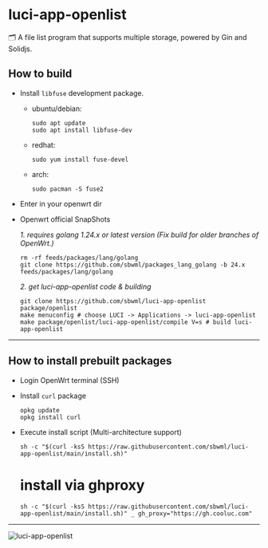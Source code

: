 # luci-app-openlist

🗂️ A file list program that supports multiple storage, powered by Gin and Solidjs.

## How to build

- Install `libfuse` development package.

  - ubuntu/debian:
    ```shell
    sudo apt update
    sudo apt install libfuse-dev
    ```

  - redhat:
    ```shell
    sudo yum install fuse-devel
    ```

  - arch:
    ```shell
    sudo pacman -S fuse2
    ```

- Enter in your openwrt dir

- Openwrt official SnapShots

  *1. requires golang 1.24.x or latest version (Fix build for older branches of OpenWrt.)*
  ```shell
  rm -rf feeds/packages/lang/golang
  git clone https://github.com/sbwml/packages_lang_golang -b 24.x feeds/packages/lang/golang
  ```

  *2. get luci-app-openlist code & building*
  ```shell
  git clone https://github.com/sbwml/luci-app-openlist package/openlist
  make menuconfig # choose LUCI -> Applications -> luci-app-openlist
  make package/openlist/luci-app-openlist/compile V=s # build luci-app-openlist
  ```

--------------

## How to install prebuilt packages

- Login OpenWrt terminal (SSH)

- Install `curl` package
  ```shell
  opkg update
  opkg install curl
  ```

- Execute install script (Multi-architecture support)
  ```shell
  sh -c "$(curl -ksS https://raw.githubusercontent.com/sbwml/luci-app-openlist/main/install.sh)"
  ```

  # install via ghproxy
  ```shell
  sh -c "$(curl -ksS https://raw.githubusercontent.com/sbwml/luci-app-openlist/main/install.sh)" _ gh_proxy="https://gh.cooluc.com"
  ```

--------------

![luci-app-openlist](https://github.com/user-attachments/assets/80593704-1e02-4bcf-8290-a0c7c37012f4)
